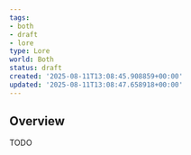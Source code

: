 ```yaml
---
tags:
- both
- draft
- lore
type: Lore
world: Both
status: draft
created: '2025-08-11T13:08:45.908859+00:00'
updated: '2025-08-11T13:08:47.658918+00:00'
---
```



## Overview

TODO
